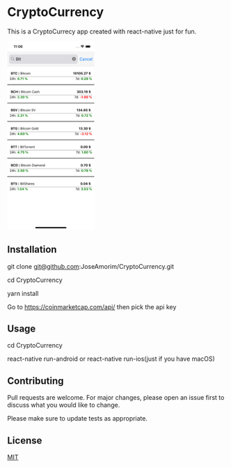 # CryptoCurrency

This is a CryptoCurrecy app created with react-native just for fun.

<p align="flex-start">
  <img src="https://github.com/JoseAmorim/CryptoCurrency/blob/master/images/Simulator%20Screen%20Shot%20-%20iPhone%20X%20-%202019-08-22%20at%2011.06.28.png" width="200" title="hover text">
</p>

## Installation

git clone git@github.com:JoseAmorim/CryptoCurrency.git

cd CryptoCurrency

yarn install

Go to https://coinmarketcap.com/api/ then pick the api key

## Usage

cd CryptoCurrency

react-native run-android or react-native run-ios(just if you have macOS)

## Contributing
Pull requests are welcome. For major changes, please open an issue first to discuss what you would like to change.

Please make sure to update tests as appropriate.

## License
[MIT](https://choosealicense.com/licenses/mit/)
